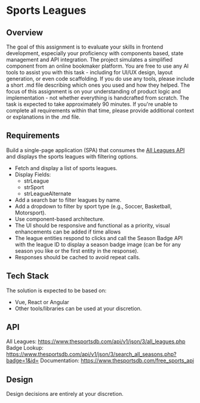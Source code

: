 # Sports Leagues

## Overview

The goal of this assignment is to evaluate your skills in frontend development,
especially your proficiency with components based, state management and API
integration. The project simulates a simplified component from an online bookmaker
platform.
You are free to use any AI tools to assist you with this task - including for UI/UX
design, layout generation, or even code scaffolding. If you do use any tools, please
include a short .md file describing which ones you used and how they helped. The
focus of this assignment is on your understanding of product logic and
implementation - not whether everything is handcrafted from scratch.
The task is expected to take approximately 90 minutes. If you're unable to complete
all requirements within that time, please provide additional context or explanations in
the .md file.

## Requirements

Build a single-page application (SPA) that consumes the [All Leagues API](https://www.thesportsdb.com/api/v1/json/3/all_leagues.php) and displays
the sports leagues with filtering options.
- Fetch and display a list of sports leagues.
- Display Fields:
  - strLeague
  - strSport
  - strLeagueAlternate
- Add a search bar to filter leagues by name.
- Add a dropdown to filter by sport type (e.g., Soccer, Basketball, Motorsport).
- Use component-based architecture.
- The UI should be responsive and functional as a priority, visual enhancements can be
added if time allows
- The league entities respond to clicks and call the Season Badge API with the league ID to
display a season badge image (can be for any season you like or the first entity in the   response).
- Responses should be cached to avoid repeat calls.

## Tech Stack

The solution is expected to be based on:
- Vue, React or Angular
- Other tools/libraries can be used at your discretion.

## API

All Leagues:
https://www.thesportsdb.com/api/v1/json/3/all_leagues.php
Badge Lookup:
https://www.thesportsdb.com/api/v1/json/3/search_all_seasons.php?badge=1&id=<id>
Documentation: https://www.thesportsdb.com/free_sports_api

## Design

Design decisions are entirely at your discretion.
